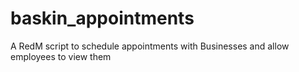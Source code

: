 # baskin_appointments
 A RedM script to schedule appointments with Businesses and allow employees to view them
